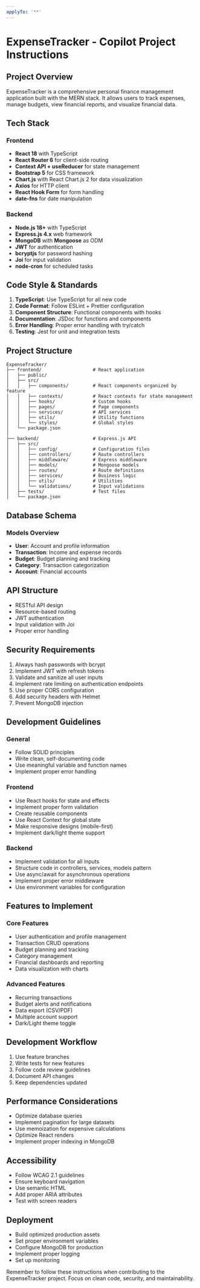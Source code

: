 ```yaml
---
applyTo: '**'
---
```

# ExpenseTracker - Copilot Project Instructions

## Project Overview

ExpenseTracker is a comprehensive personal finance management application built with the MERN stack. It allows users to track expenses, manage budgets, view financial reports, and visualize financial data.

## Tech Stack

### Frontend
- **React 18** with TypeScript
- **React Router 6** for client-side routing
- **Context API + useReducer** for state management
- **Bootstrap 5** for CSS framework
- **Chart.js** with React Chart.js 2 for data visualization
- **Axios** for HTTP client
- **React Hook Form** for form handling
- **date-fns** for date manipulation

### Backend
- **Node.js 18+** with TypeScript
- **Express.js 4.x** web framework
- **MongoDB** with **Mongoose** as ODM
- **JWT** for authentication
- **bcryptjs** for password hashing
- **Joi** for input validation
- **node-cron** for scheduled tasks

## Code Style & Standards

1. **TypeScript**: Use TypeScript for all new code
2. **Code Format**: Follow ESLint + Prettier configuration
3. **Component Structure**: Functional components with hooks
4. **Documentation**: JSDoc for functions and components
5. **Error Handling**: Proper error handling with try/catch
6. **Testing**: Jest for unit and integration tests

## Project Structure

```
ExpenseTracker/
├── frontend/                   # React application
│   ├── public/
│   ├── src/
│   │   ├── components/         # React components organized by feature
│   │   ├── contexts/           # React contexts for state management
│   │   ├── hooks/              # Custom hooks
│   │   ├── pages/              # Page components
│   │   ├── services/           # API services
│   │   ├── utils/              # Utility functions
│   │   └── styles/             # Global styles
│   └── package.json
│
├── backend/                    # Express.js API
│   ├── src/
│   │   ├── config/             # Configuration files
│   │   ├── controllers/        # Route controllers
│   │   ├── middleware/         # Express middleware
│   │   ├── models/             # Mongoose models
│   │   ├── routes/             # Route definitions
│   │   ├── services/           # Business logic
│   │   ├── utils/              # Utilities
│   │   └── validations/        # Input validations
│   ├── tests/                  # Test files
│   └── package.json
```

## Database Schema

### Models Overview
- **User**: Account and profile information
- **Transaction**: Income and expense records
- **Budget**: Budget planning and tracking
- **Category**: Transaction categorization
- **Account**: Financial accounts

## API Structure

- RESTful API design
- Resource-based routing
- JWT authentication
- Input validation with Joi
- Proper error handling

## Security Requirements

1. Always hash passwords with bcrypt
2. Implement JWT with refresh tokens
3. Validate and sanitize all user inputs
4. Implement rate limiting on authentication endpoints
5. Use proper CORS configuration
6. Add security headers with Helmet
7. Prevent MongoDB injection

## Development Guidelines

### General
- Follow SOLID principles
- Write clean, self-documenting code
- Use meaningful variable and function names
- Implement proper error handling

### Frontend
- Use React hooks for state and effects
- Implement proper form validation
- Create reusable components
- Use React Context for global state
- Make responsive designs (mobile-first)
- Implement dark/light theme support

### Backend
- Implement validation for all inputs
- Structure code in controllers, services, models pattern
- Use async/await for asynchronous operations
- Implement proper error middleware
- Use environment variables for configuration

## Features to Implement

### Core Features
- User authentication and profile management
- Transaction CRUD operations
- Budget planning and tracking
- Category management
- Financial dashboards and reporting
- Data visualization with charts

### Advanced Features
- Recurring transactions
- Budget alerts and notifications
- Data export (CSV/PDF)
- Multiple account support
- Dark/Light theme toggle

## Development Workflow

1. Use feature branches
2. Write tests for new features
3. Follow code review guidelines
4. Document API changes
5. Keep dependencies updated

## Performance Considerations

- Optimize database queries
- Implement pagination for large datasets
- Use memoization for expensive calculations
- Optimize React renders
- Implement proper indexing in MongoDB

## Accessibility

- Follow WCAG 2.1 guidelines
- Ensure keyboard navigation
- Use semantic HTML
- Add proper ARIA attributes
- Test with screen readers

## Deployment

- Build optimized production assets
- Set proper environment variables
- Configure MongoDB for production
- Implement proper logging
- Set up monitoring

Remember to follow these instructions when contributing to the ExpenseTracker project. Focus on clean code, security, and maintainability.
